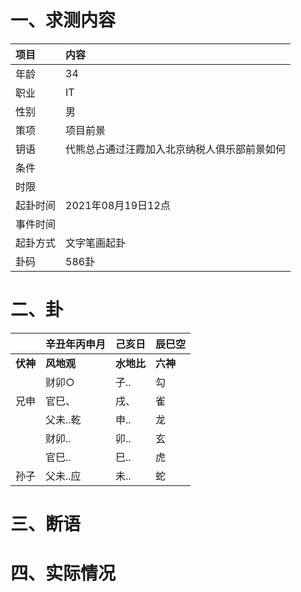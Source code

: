 # 一、求测内容
|项目|内容|
|:-|:-|
|年龄|34|
|职业|IT|
|性别|男|
|策项|项目前景|
|钥语|代熊总占通过汪霞加入北京纳税人俱乐部前景如何|
|条件||
|时限||
|起卦时间|2021年08月19日12点|
|事件时间||
|起卦方式|文字笔画起卦|
|卦码|586卦|

# 二、卦
||辛丑年丙申月|己亥日|辰巳空|
|:-|:-|:-|:-|
|**伏神**|**风地观**|**水地比**|**六神**|
||财卯○|子..|勾|
|兄申|官巳、|戌、|雀|
||父未..乾|申..|龙|
||财卯..|卯..|玄|
||官巳..|巳..|虎|
|孙子|父未..应|未..|蛇|


# 三、断语

# 四、实际情况